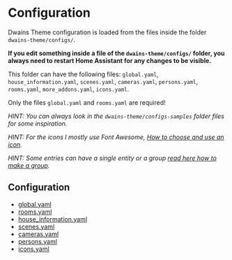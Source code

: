 # Configuration

Dwains Theme configuration is loaded from the files inside the folder `dwains-theme/configs/`.

**If you edit something inside a file of the `dwains-theme/configs/` folder, you always need to restart Home Assistant for any changes to be visible.**

This folder can have the following files: `global.yaml`, `house_information.yaml`, `scenes.yaml`, `cameras.yaml`, `persons.yaml`, `rooms.yaml`, `more_addons.yaml`, `icons.yaml`.

Only the files `global.yaml` and `rooms.yaml` are required!

*HINT: You can always look in the `dwains-theme/configs-samples` folder files for some inspiration.*

*HINT: For the icons I mostly use Font Awesome, [How to choose and use an icon](../how-tos/how-to-choose-icon.md).*

*HINT: Some entries can have a single entity or a group [read here how to make a group](https://www.home-assistant.io/integrations/group/).*

## Configuration
* [global.yaml](configuration/global.md)
* [rooms.yaml](configuration/rooms.md)
* [house_information.yaml](configuration/house_information.md)
* [scenes.yaml](configuration/scenes.md)
* [cameras.yaml](configuration/cameras.md)
* [persons.yaml](configuration/persons.yaml)
* [icons.yaml](configuration/icons.yaml)